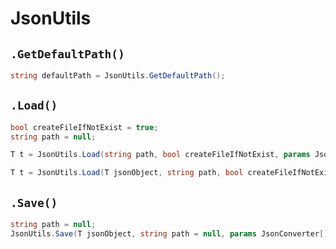 # JsonUtils

## `.GetDefaultPath()`

```cs
string defaultPath = JsonUtils.GetDefaultPath();
```

## `.Load()`

```cs
bool createFileIfNotExist = true;
string path = null;

T t = JsonUtils.Load(string path, bool createFileIfNotExist, params JsonConverter[] jsonConverters);

T t = JsonUtils.Load(T jsonObject, string path, bool createFileIfNotExist, params JsonConverter[] jsonConverters);
```

## `.Save()`

```cs
string path = null;
JsonUtils.Save(T jsonObject, string path = null, params JsonConverter[] jsonConverters);
```